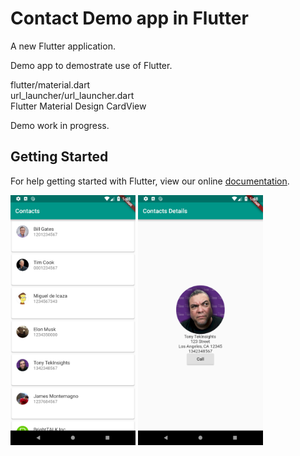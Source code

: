 # Contact Demo app in Flutter

A new Flutter application.

Demo app to demostrate use of Flutter.<br/>

flutter/material.dart<br/>
url_launcher/url_launcher.dart<br/>
Flutter Material Design CardView<br/>
<div>
Demo work in progress.<br/>

## Getting Started

For help getting started with Flutter, view our online
[documentation](https://flutter.io/).

<img src="ContactList.png" alt="ContactList.png" height="400dp">
  
<img src="ContactDetails.png" alt="ContactDetails.png" height="400dp">
</div>


